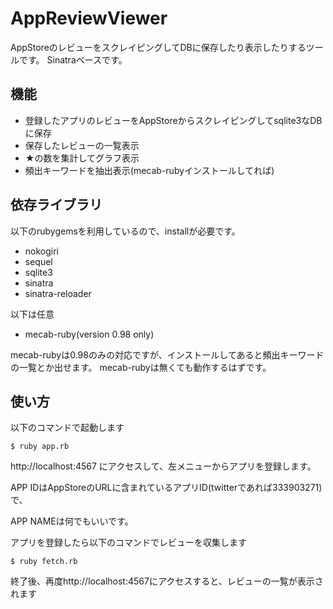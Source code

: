 AppReviewViewer
=============

AppStoreのレビューをスクレイピングしてDBに保存したり表示したりするツールです。
Sinatraベースです。

機能
-------
* 登録したアプリのレビューをAppStoreからスクレイピングしてsqlite3なDBに保存
* 保存したレビューの一覧表示
* ★の数を集計してグラフ表示
* 頻出キーワードを抽出表示(mecab-rubyインストールしてれば)

依存ライブラリ
-------
以下のrubygemsを利用しているので、installが必要です。
* nokogiri
* sequel
* sqlite3
* sinatra
* sinatra-reloader

以下は任意
* mecab-ruby(version 0.98 only)

mecab-rubyは0.98のみの対応ですが、インストールしてあると頻出キーワードの一覧とか出せます。
mecab-rubyは無くても動作するはずです。

使い方
-------
以下のコマンドで起動します

    $ ruby app.rb

http://localhost:4567 にアクセスして、左メニューからアプリを登録します。

APP IDはAppStoreのURLに含まれているアプリID(twitterであれば333903271)で、

APP NAMEは何でもいいです。

アプリを登録したら以下のコマンドでレビューを収集します

    $ ruby fetch.rb

終了後、再度http://localhost:4567にアクセスすると、レビューの一覧が表示されます
